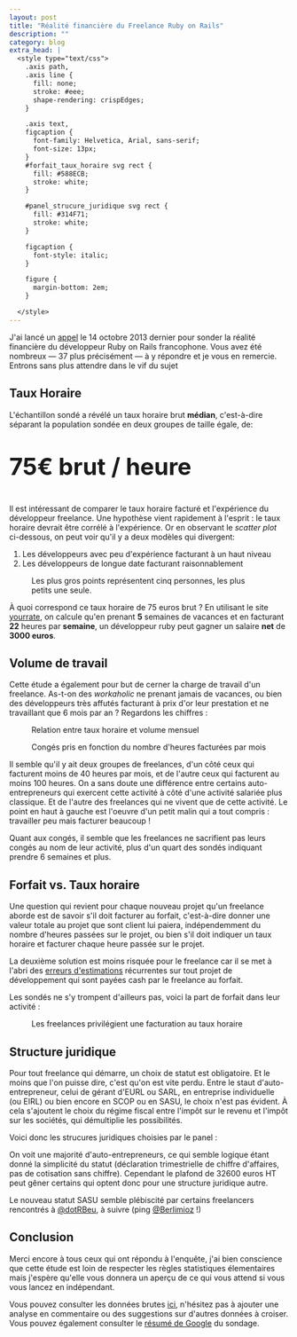 ```yaml
---
layout: post
title: "Réalité financière du Freelance Ruby on Rails"
description: ""
category: blog
extra_head: |
  <style type="text/css">
    .axis path,
    .axis line {
      fill: none;
      stroke: #eee;
      shape-rendering: crispEdges;
    }

    .axis text,
    figcaption {
      font-family: Helvetica, Arial, sans-serif;
      font-size: 13px;
    }
    #forfait_taux_horaire svg rect {
      fill: #588ECB;
      stroke: white;
    }

    #panel_strucure_juridique svg rect {
      fill: #314F71;
      stroke: white;
    }

    figcaption {
      font-style: italic;
    }

    figure {
      margin-bottom: 2em;
    }

  </style>
---
```


J'ai lancé un [appel](https://groups.google.com/forum/#!topic/railsfrance/BPwrappeXlc)
le 14 octobre 2013 dernier pour sonder la réalité financière du développeur Ruby on Rails
francophone. Vous avez été nombreux — 37 plus précisément — à y répondre et je vous en remercie. Entrons
sans plus attendre dans le vif du sujet

## Taux Horaire

L'échantillon sondé a révélé un taux horaire brut **médian**, c'est-à-dire séparant la population
sondée en deux groupes de taille égale, de:

<div class="center" style="font-size: 3em; font-weight: bold; margin: 1em 0">
   75€ brut / heure
</div>

Il est intéressant de comparer le taux horaire facturé et l'expérience du
développeur freelance. Une hypothèse vient rapidement à l'esprit : le taux horaire devrait
être corrélé à l'expérience. Or en observant le *scatter plot* ci-dessous, on peut voir
qu'il y a deux modèles qui divergent:

1. Les développeurs avec peu d'expérience facturant à un haut niveau
2. Les développeurs de longue date facturant raisonnablement

<figure class="center">
  <div id="houly_rate_by_experience_chart">
  </div>
  <figcaption>Les plus gros points représentent cinq personnes, les plus petits une seule.</figcaption>
</figure>

À quoi correspond ce taux horaire de 75 euros brut ? En utilisant le site
[yourrate](http://yourrate.co), on calcule qu'en prenant **5** semaines de
vacances et en facturant **22** heures par **semaine**, un
développeur ruby peut gagner un salaire **net** de **3000 euros**.

## Volume de travail

Cette étude a également pour but de cerner la charge de travail d'un freelance.
As-t-on des *workaholic* ne prenant jamais de vacances, ou bien des développeurs
très affutés facturant à prix d'or leur prestation et ne travaillant que 6 mois par an ?
Regardons les chiffres :

<figure class="center">
  <div id="quality_or_quantity">
  </div>
  <figcaption>Relation entre taux horaire et volume mensuel</figcaption>
</figure>


<figure class="center">
  <div id="work_load">
  </div>
  <figcaption>Congés pris en fonction du nombre d'heures facturées par mois</figcaption>
</figure>

Il semble qu'il y ait deux groupes de freelances, d'un côté ceux qui facturent moins
de 40 heures par mois, et de l'autre ceux qui facturent au moins 100 heures.
On a sans doute une différence entre certains auto-entrepreneurs qui exercent cette
activité à côté d'une activité salariée plus classique. Et de l'autre des freelances
qui ne vivent que de cette activité. Le point en haut à gauche est l'oeuvre d'un petit
malin qui a tout compris : travailler peu mais facturer beaucoup !

Quant aux congés, il semble que les freelances ne sacrifient pas leurs congés au nom
de leur activité, plus d'un quart des sondés indiquant prendre 6 semaines et plus.

## Forfait vs. Taux horaire

Une question qui revient pour chaque nouveau projet qu'un freelance aborde est de
savoir s'il doit facturer au forfait, c'est-à-dire donner une valeur totale au projet
que sont client lui paiera, indépendemment du nombre d'heures passées sur le projet,
ou bien s'il doit indiquer un taux horaire et facturer chaque heure passée sur le
projet.

La deuxième solution est moins risquée pour le freelance car il se met à l'abri
des [erreurs d'estimations](http://www.quora.com/Engineering-Management/Why-are-software-development-task-estimations-regularly-off-by-a-factor-of-2-3) récurrentes sur tout projet de développement
qui sont payées cash par le freelance au forfait.

Les sondés ne s'y trompent d'ailleurs pas, voici la part de forfait dans leur activité :

<figure class="center">
  <div id="forfait_taux_horaire">
  </div>
  <figcaption>Les freelances privilégient une facturation au taux horaire</figcaption>
</figure>

## Structure juridique

Pour tout freelance qui démarre, un choix de statut est obligatoire. Et le moins
que l'on puisse dire, c'est qu'on est vite perdu. Entre le staut d'auto-entrepreneur,
celui de gérant d'EURL ou SARL, en entreprise individuelle (ou EIRL) ou bien encore
en SCOP ou en SASU, le choix n'est pas évident. À cela s'ajoutent le choix du
régime fiscal entre l'impôt sur le revenu et l'impôt sur les sociétés, qui démultiplie
les possibilités.

Voici donc les strucures juridiques choisies par le panel :

<figure class="center">
  <div id="panel_strucure_juridique">
  </div>
</figure>

On voit une majorité d'auto-entrepreneurs, ce qui semble logique étant donné la
simplicité du statut (déclaration trimestrielle de chiffre d'affaires, pas
de cotisation sans chiffre). Cependant le plafond de 32600 euros HT peut gêner
certains qui optent donc pour une structure juridique autre.

Le nouveau statut SASU semble plébiscité par certains freelancers rencontrés à
<a href="https://twitter.com/dotrbeu">@dotRBeu</a>, à suivre
(ping <a href="https://twitter.com/Berlimioz">@Berlimioz</a> !)

## Conclusion

Merci encore à tous ceux qui ont répondu à l'enquête, j'ai bien conscience que
cette étude est loin de respecter les règles statistiques élementaires mais
j'espère qu'elle vous donnera un aperçu de ce qui vous attend si vous vous lancez
en indépendant.

Vous pouvez consulter les données brutes
[ici](https://github.com/ssaunier/ssaunier.github.io/data/french_freelance_ruby_on_rails.tsv),
n'hésitez pas à ajouter une analyse en commentaire ou des suggestions sur d'autres
données à croiser. Vous pouvez également consulter le [résumé de Google](https://docs.google.com/forms/d/1Ge7K6DO54Lzf-1wRwu_nJhYwMfpcXJvxaBMDLxCHNi4/viewanalytics) du sondage.

<script src="http://d3js.org/d3.v3.min.js">
</script>

<script>
var margin = {top: 20, right: 20, bottom: 30, left: 40},
    width = 600 - margin.left - margin.right,
    height = 320 - margin.top - margin.bottom;

var color = d3.scale.category10();

function create_svg(selector) {
  return d3.select(selector).append("svg")
      .attr("width", width + margin.left + margin.right)
      .attr("height", height + margin.top + margin.bottom)
    .append("g")
      .attr("transform", "translate(" + margin.left + "," + margin.top + ")");
}

function x_axis(svg, xAxis, height, width) {
  return svg.append("g")
      .attr("class", "x axis")
      .attr("transform", "translate(0," + height + ")")
      .call(xAxis)
    .append("text")
      .attr("class", "label")
      .attr("x", width)
      .attr("y", -6)
      .style("text-anchor", "end");
}

function y_axis(svg, yAxis) {
  return svg.append("g")
      .attr("class", "y axis")
      .call(yAxis)
    .append("text")
      .attr("class", "label")
      .attr("transform", "rotate(-90)")
      .attr("y", 6)
      .attr("dy", ".71em")
      .style("text-anchor", "end")
}

function plot_dots(svg, data, r, cx, cy, fill) {
  return svg.selectAll(".dot")
      .data(data)
    .enter().append("circle")
      .attr("class", "dot")
      .attr("r", r)
      .attr("cx", cx)
      .attr("cy", cy)
      .style("fill", fill);
}

function type(d) {
  d.hourlyRate = +d.hourlyRate;
  d.monthBilledHours = +d.monthBilledHours;
  d.experience = +d.experience;
  d.holidayWeeks = +d.holidayWeeks;
  return d;
}

(function() {
  var x = d3.scale.linear()
    .range([0, width]);

  var y = d3.scale.linear()
    .range([height, 0]);

  var xAxis = d3.svg.axis()
      .scale(x.domain([0, 6]))
      .tickValues([0, 1, 2, 3, 4, 5])
      .tickFormat(function (d) { return d; })
      .orient("bottom");

  var yAxis = d3.svg.axis()
      .scale(y)
      .tickValues([0, 25, 50, 75, 100, 125, 150])
      .orient("left");

  var svg = create_svg("#houly_rate_by_experience_chart");

  d3.tsv("/data/french_freelance_ruby_on_rails.tsv", type, function(error, data) {
    var tuples = {};
    var max_r = 0;
    var tuple_selector = function(d) {
      return d.experience + "-" + d.hourlyRate;
    }
    data.forEach(function(d) {
      var key = tuple_selector(d);
      if (tuples[key]) {
        tuples[key] += 1;
      } else {
        tuples[key] = 1;
      }
      max_r = Math.max(max_r, tuples[key]);
    });

    var r = d3.scale.linear()
              .domain([1, max_r])
              .range([3, 15]);

    y.domain(d3.extent(data, function(d) { return d.hourlyRate; })).nice();

    x_axis(svg, xAxis, height, width)
      .text("Expérience (années)");

    y_axis(svg, yAxis)
      .text("Taux horaire (€)");

    var vLineY = height * 4.0 / 7 + 3;
    svg.selectAll(".vline").data(d3.range(26)).enter()
      .append("line")
      .attr("y1", vLineY)
      .attr("y2", vLineY)
      .attr("x1", 0)
      .attr("x2", width)
      .style("stroke", "#eee")
      .style("shape-rendering", "crispEdges");

    plot_dots(svg, data,
      function(d) { return r(tuples[tuple_selector(d)]); },
      function(d) { return x(d.experience); },
      function(d) { return y(d.hourlyRate); },
      function(d) { return color(d.hourlyRate >= 75); });
  });
})();

(function() {
  var x = d3.scale.linear()
    .range([0, width]);

  var y = d3.scale.linear()
    .range([height, 0]);

  var xAxis = d3.svg.axis()
      .scale(x.domain([0, 180]))
      .ticks(9)
      .tickFormat(function (d) { return d; })
      .orient("bottom");

  var yAxis = d3.svg.axis()
      .scale(y.domain([0, 6]))
      .tickValues([0, 1, 2, 3, 4, 5, "6+"])
      .tickFormat(function (d) { return d; })
      .orient("left");

  var svg = create_svg("#work_load");

  d3.tsv("/data/french_freelance_ruby_on_rails.tsv", type, function(error, data) {
    var tuples = {};
    var max_r = 0;
    var tuple_selector = function(d) {
      return d.monthBilledHours + "-" + d.holidayWeeks;
    }

    data.forEach(function(d) {
      var key = tuple_selector(d);

      if (tuples[key]) {
        tuples[key] += 1;
      } else {
        tuples[key] = 1;
      }
      max_r = Math.max(max_r, tuples[key]);
    });

    var r = d3.scale.linear()
              .domain([1, max_r])
              .range([3, 15]);

    x_axis(svg, xAxis, height, width)
      .text("Volume mensuel facturé (heures)");

    y_axis(svg, yAxis)
      .text("Congés (semaines)")

    plot_dots(svg, data,
      function(d) { return r(tuples[tuple_selector(d)]); },
      function(d) { return x(d.monthBilledHours); },
      function(d) { return y(d.holidayWeeks); },
      "green");
  });
})();

(function() {
  var x = d3.scale.linear()
    .range([0, width]);

  var y = d3.scale.linear()
    .range([height, 0]);

  var xAxis = d3.svg.axis()
      .scale(x.domain([0, 180]))
      .ticks(9)
      .tickFormat(function (d) { return d; })
      .orient("bottom");

  var yAxis = d3.svg.axis()
      .scale(y)
      .tickValues([0, 25, 50, 75, 100, 125, 150])
      .orient("left");

  var svg = create_svg("#quality_or_quantity");

  d3.tsv("/data/french_freelance_ruby_on_rails.tsv", type, function(error, data) {
    var tuples = {};
    var max_r = 0;
    var tuple_selector = function(d) {
      return d.monthBilledHours + "-" + d.hourlyRate;
    }

    data.forEach(function(d) {
      var key = tuple_selector(d);

      if (tuples[key]) {
        tuples[key] += 1;
      } else {
        tuples[key] = 1;
      }
      max_r = Math.max(max_r, tuples[key]);
    });

    var r = d3.scale.linear()
              .domain([1, max_r])
              .range([3, 15]);

    y.domain(d3.extent(data, function(d) { return d.hourlyRate; })).nice();

    x_axis(svg, xAxis, height, width)
      .text("Volume mensuel facturé (heures)");

    y_axis(svg, yAxis)
      .text("Taux horaire (€)")

    plot_dots(svg, data,
      function(d) { return r(tuples[tuple_selector(d)]); },
      function(d) { return x(d.monthBilledHours); },
      function(d) { return y(d.hourlyRate); },
      function(d) { return color(d.hourlyRate >= 75); });
  });
})();

(function() {
  var x = d3.scale.ordinal()
      .rangeRoundBands([0, width], .1);

  var y = d3.scale.linear()
      .range([height, 0]);

  var xAxis = d3.svg.axis()
      .scale(x)
      .orient("bottom");

  var yAxis = d3.svg.axis()
      .scale(y)
      .orient("left");

  var svg = create_svg("#forfait_taux_horaire");
  // Title
  svg.append("text")
        .attr("x", (width / 2))
        .attr("y", 0)
        .attr("text-anchor", "middle")
        .style("font-size", "16px")
        .text("Part de projets facturés au forfait");

  d3.tsv("/data/french_freelance_ruby_on_rails.tsv", type, function(error, data) {

    var aggregated = d3.nest()
                   .key(function(d) { return d.fixedPriceRatio })
                   .rollup(function(d) { return d3.sum(d, function(e) { return 1 }); })
                   .entries(data)
                   .map(function(d) { return {fixedPriceRatio: d.key, frequency: d.values}; })
                   .sort(function(a, b) { return d3.ascending(a.fixedPriceRatio, b.fixedPriceRatio); });

    x.domain(aggregated.map(function(d) { return d.fixedPriceRatio; }));
    y.domain([0, d3.max(aggregated, function(d) { return d.frequency; })]);

    svg.append("g")
        .attr("class", "x axis")
        .attr("transform", "translate(0," + height + ")")
        .call(xAxis);

    svg.append("g")
        .attr("class", "y axis")
        .call(yAxis);

    svg.selectAll(".bar")
        .data(aggregated)
      .enter().append("rect")
        .attr("class", "bar")
        .attr("x", function(d) { return x(d.fixedPriceRatio); })
        .attr("width", x.rangeBand())
        .attr("y", function(d) { return y(d.frequency); })
        .attr("height", function(d) { return height - y(d.frequency); });
  });


})();

(function() {
  var x = d3.scale.ordinal()
      .rangeRoundBands([0, width], .1);

  var y = d3.scale.linear()
      .range([height, 0]);

  var xAxis = d3.svg.axis()
      .scale(x)
      .orient("bottom");

  var yAxis = d3.svg.axis()
      .scale(y)
      .orient("left");

  var svg = create_svg("#panel_strucure_juridique");
  // Title
  svg.append("text")
        .attr("x", (width / 2))
        .attr("y", 0)
        .attr("text-anchor", "middle")
        .style("font-size", "16px");

  d3.tsv("/data/french_freelance_ruby_on_rails.tsv", function(error, data) {

    var aggregated = d3.nest()
                   .key(function(d) { return d.companyForm })
                   .rollup(function(d) { return d3.sum(d, function(e) { return 1 }); })
                   .entries(data)
                   .map(function(d) { return {companyForm: d.key, frequency: d.values}; })
                   .sort(function(a, b) { return d3.ascending(a.companyForm, b.companyForm); });

    x.domain(aggregated.map(function(d) { return d.companyForm; }));
    y.domain([0, d3.max(aggregated, function(d) { return d.frequency; })]);

    svg.append("g")
        .attr("class", "x axis")
        .attr("transform", "translate(0," + height + ")")
        .call(xAxis);

    svg.append("g")
        .attr("class", "y axis")
        .call(yAxis);

    svg.selectAll(".bar")
        .data(aggregated)
      .enter().append("rect")
        .attr("class", "bar")
        .attr("x", function(d) { return x(d.companyForm); })
        .attr("width", x.rangeBand())
        .attr("y", function(d) { return y(d.frequency); })
        .attr("height", function(d) { return height - y(d.frequency); });
  });


})();

</script>